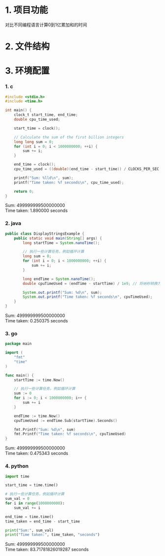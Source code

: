 # 1. 项目功能

对比不同编程语言计算0到1亿累加和的时间

# 2. 文件结构

# 3. 环境配置

### 1. c

```c
#include <stdio.h>
#include <time.h>

int main() {
    clock_t start_time, end_time;
    double cpu_time_used;

    start_time = clock();

    // Calculate the sum of the first billion integers
    long long sum = 0;
    for (int i = 0; i < 1000000000; ++i) {
        sum += i;
    }

    end_time = clock();
    cpu_time_used = ((double)(end_time - start_time)) / CLOCKS_PER_SEC;

    printf("Sum: %lld\n", sum);
    printf("Time taken: %f seconds\n", cpu_time_used);

    return 0;
}
```

Sum: 499999999500000000    
Time taken: 1.890000 seconds



### 2. java

```java
public class DisplayStringsExample {
    public static void main(String[] args) {
        long startTime = System.nanoTime();

        // 执行一些计算任务，例如循环计算
        long sum = 0;
        for (int i = 0; i < 1000000000; ++i) {
            sum += i;
        }

        long endTime = System.nanoTime();
        double cpuTimeUsed = (endTime - startTime) / 1e9; // 将纳秒转换为秒

        System.out.printf("Sum: %d\n", sum);
        System.out.printf("Time taken: %f seconds\n", cpuTimeUsed);
    }
}
```

Sum: 499999999500000000     
Time taken: 0.250375 seconds



### 3. go

```go
package main

import (
	"fmt"
	"time"
)

func main() {
	startTime := time.Now()

	// 执行一些计算任务，例如循环计算
	sum := 0
	for i := 0; i < 1000000000; i++ {
		sum += i
	}

	endTime := time.Now()
	cpuTimeUsed := endTime.Sub(startTime).Seconds()

	fmt.Printf("Sum: %d\n", sum)
	fmt.Printf("Time taken: %f seconds\n", cpuTimeUsed)
}
```

Sum: 499999999500000000   
Time taken: 0.475343 seconds



### 4. python

```py
import time

start_time = time.time()

# 执行一些计算任务，例如循环计算
sum_val = 0
for i in range(1000000000):
    sum_val += i

end_time = time.time()
time_taken = end_time - start_time

print("Sum:", sum_val)
print("Time taken:", time_taken, "seconds")
```

Sum: 499999999500000000          
Time taken: 83.71781826019287 seconds






































